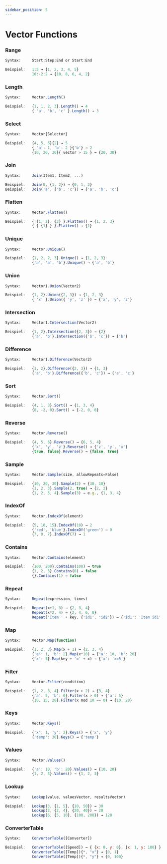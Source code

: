 ```yaml
---
sidebar_position: 5
---
```

# Vector Functions
### Range
```jsx title="Erstellt eine Zahlenfolge von Anfang bis Ende, mit optionaler Schrittweite:"
Syntax:     Start:Step:End or Start:End

Beispiel:   1:5 → {1, 2, 3, 4, 5}
            10:-2:2 → {10, 8, 6, 4, 2}
```
### Length
```jsx title="Gibt die Anzahl der Elemente in einem Vektor zurück:"
Syntax:     Vector.Length()

Beispiel:   {1, 1, 2, 3}.Length() → 4
            { 'a', 'b', 'c' }.Length() → 3
```
### Select
```jsx title="Ruft Elemente aus einem Vektor mithilfe von Indizes, Namen oder Bedingungen ab:"
Syntax:     Vector{Selector}

Beispiel:   {4, 5, 6}{2} → 5
            { 'a': 1, 'b': 2 }{'b'} → 2
            {10, 20, 30}{ vector > 15 } → {20, 30}
```
### Join
```jsx title="Kombiniert mehrere Elemente zu einem Vektor:"
Syntax:     Join(Item1, Item2, ...)

Beispiel:   Join(0, {1, 2}) → {0, 1, 2}
Beispiel:   Join('a', {'b', 'c'}) → {'a', 'b', 'c'}
```
### Flatten
```jsx title="Entfernt die Verschachtelung und flacht einen Vektor auf eine Ebene ab:"
Syntax:     Vector.Flatten()

Beispiel:   { {1, 2}, {3} }.Flatten() → {1, 2, 3}
            { { {1} } }.Flatten() → {1}
```
### Unique
```jsx title="Entfernt Duplikate aus einem Vektor:"
Syntax:     Vector.Unique()

Beispiel:   {1, 2, 2, 3}.Unique() → {1, 2, 3}
            {'a', 'a', 'b'}.Unique() → {'a', 'b'}
```
### Union
```jsx title="Fügt zwei Vektoren zusammen und entfernt Duplikate:"
Syntax:     Vector1.Union(Vector2)

Beispiel:   {1, 2}.Union({2, 3}) → {1, 2, 3}
            { 'x' }.Union({ 'y', 'z' }) → {'x', 'y', 'z'}
```
### Intersection
```jsx title="Gibt gemeinsame Elemente aus beiden Vektoren zurück:"
Syntax:     Vector1.Intersection(Vector2)

Beispiel:   {1, 2}.Intersection({2, 3}) → {2}
            {'a', 'b'}.Intersection({'b', 'c'}) → {'b'}
```
### Difference
```jsx title="Gibt für jeden Vektor eindeutige Elemente zurück:"
Syntax:     Vector1.Difference(Vector2)

Beispiel:   {1, 2}.Difference({2, 3}) → {1, 3}
            {'a', 'b'}.Difference({'b', 'c'}) → {'a', 'c'}
```
### Sort
```jsx title="Sortiert einen Vektor in aufsteigender Reihenfolge:"
Syntax:     Vector.Sort()

Beispiel:   {4, 1, 3}.Sort() → {1, 3, 4}
            {8, -2, 0}.Sort() → {-2, 0, 8}
```
### Reverse
```jsx title="Kehrt die Reihenfolge der Elemente um:"
Syntax:     Vector.Reverse()

Beispiel:   {4, 5, 6}.Reverse() → {6, 5, 4}
            {'x', 'y', 'z'}.Reverse() → {'z', 'y', 'x'}
            {true, false}.Reverse() → {false, true}
```
### Sample
```jsx title="Wählt zufällig Elemente aus einem Vektor aus:"
Syntax:     Vector.Sample(size, allowRepeats=False)

Beispiel:   {10, 20, 30}.Sample(2) → {30, 10}
            {1, 2, 3}.Sample(2, true) → {2, 2}
            {1, 2, 3, 4}.Sample(3) → e.g., {1, 3, 4}
```
### IndexOf
```jsx title="Findet die Position eines Elements:"
Syntax:     Vector.IndexOf(element)

Beispiel:   {5, 10, 15}.IndexOf(10) → 2
            {'red', 'blue'}.IndexOf('green') → 0
            {7, 8, 7}.IndexOf(7) → 1
```
### Contains
```jsx title="Überprüft, ob ein Vektor einen Wert enthält:"
Syntax:     Vector.Contains(element)

Beispiel:   {100, 200}.Contains(100) → true
            {1, 2, 3}.Contains(0) → false
            {}.Contains(1) → false
```
### Repeat
```jsx title="Erzeugt einen Vektor durch Wiederholung eines Ausdrucks:"
Syntax:     Repeat(expression, times)

Beispiel:   Repeat(x+1, 3) → {2, 3, 4}
            Repeat(x*2, 4) → {2, 4, 6, 8}
            Repeat('Item ' + key, {'id1', 'id2'}) → {'id1': 'Item id1', 'id2': 'Item id2'}
```
### Map
```jsx title="Wendet eine Funktion auf jedes Vektorelement an:"
Syntax:     Vector.Map(function)

Beispiel:   {1, 2, 3}.Map(x + 1) → {2, 3, 4}
            {'a': 1, 'b': 2}.Map(x*10) → {'a': 10, 'b': 20}
            {'x': 5}.Map(key + '=' + x) → {'x': 'x=5'}
```
### Filter
```jsx title="Gibt Elemente zurück, die einer Bedingung entsprechen:"
Syntax:     Vector.Filter(condition)

Beispiel:   {1, 2, 3, 4}.Filter(x > 2) → {3, 4}
            {'a': 5, 'b': 0}.Filter(x > 0) → {'a': 5}
            {10, 15, 20}.Filter(x mod 10 == 0) → {10, 20}
```
### Keys
```jsx title="Ruft die Schlüsselwerte aus einem benannten Vektor ab:"
Syntax:     Vector.Keys()

Beispiel:   {'x': 1, 'y': 2}.Keys() → {'x', 'y'}
            {'temp': 30}.Keys() → {'temp'}
```
### Values
```jsx title="Ruft die Werte aus einem Vektor ab:"
Syntax:     Vector.Values()

Beispiel:   {'a': 10, 'b': 20}.Values() → {10, 20}
            {1, 2, 3}.Values() → {1, 2, 3}
```
### Lookup
```jsx title="Findet ein Ergebnis basierend auf der Eingabe und interpoliert bei Bedarf:"
Syntax:     Lookup(value, valuesVector, resultsVector)

Beispiel:   Lookup(3, {1, 5}, {10, 50}) → 30
            Lookup(2, {2, 4}, {20, 40}) → 20
            Lookup(6, {5, 10}, {100, 200}) → 120
```
### ConverterTable
```jsx title="Gibt x/y-Wertpaare von einem Konverter zurück:"
Syntax:     ConverterTable([Converter])

Beispiel:   ConverterTable([Speed]) → { {x: 0, y: 0}, {x: 1, y: 100} }
            ConverterTable([Temp]){*, "x"} → {0, 1}
            ConverterTable([Temp]){*, "y"} → {0, 100}
```